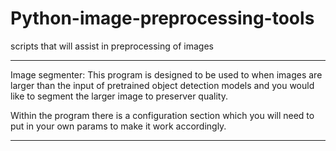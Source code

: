 # Python-image-preprocessing-tools
scripts that will assist in preprocessing of images

--------------------------
Image segmenter:
This program is designed to be used to when images are larger than the input of pretrained object detection models and you would like to segment the larger image to preserver quality.

Within the program there is a configuration section which you will need to put in your own params to make it work accordingly.

---------------------------
